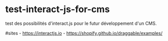 # test-interact-js-for-cms
test des possibilités d'interact.js pour le futur développement d'un CMS.

#sites
    - https://interactjs.io
    - https://shopify.github.io/draggable/examples/
